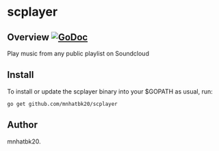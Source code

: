 # scplayer

## Overview [![GoDoc](https://pkg.go.dev/badge/github.com/mnhatbk20/scplayer?utm_source=godoc)](https://pkg.go.dev/github.com/mnhatbk20/scplayer)

Play music from any public playlist on Soundcloud

## Install
To install or update the scplayer binary into your $GOPATH as usual, run:
```
go get github.com/mnhatbk20/scplayer
```

## Author

mnhatbk20.
